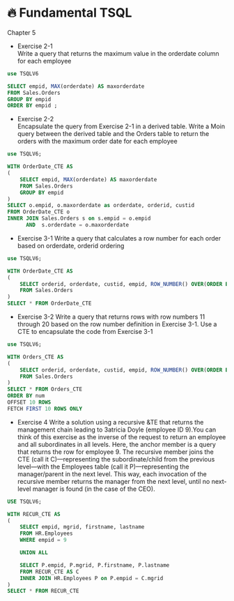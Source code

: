 # 🔥 Fundamental TSQL 
Chapter 5

- Exercise 2-1  
Write a query that returns the maximum value in the orderdate column for each employee

```sql
use TSQLV6

SELECT empid, MAX(orderdate) AS maxorderdate
FROM Sales.Orders
GROUP BY empid
ORDER BY empid ;

```
- Exercise 2-2  
Encapsulate the query from Exercise 2-1 in a derived table. Write a Moin query between the derived
table and the Orders table to return the orders with the maximum order date for each employee

```sql
use TSQLV6;

WITH OrderDate_CTE AS 
(
    SELECT empid, MAX(orderdate) AS maxorderdate
    FROM Sales.Orders
    GROUP BY empid
) 
SELECT o.empid, o.maxorderdate as orderdate, orderid, custid
FROM OrderDate_CTE o 
INNER JOIN Sales.Orders s on s.empid = o.empid 
      AND  s.orderdate = o.maxorderdate
``` 

- Exercise 3-1
Write a query that calculates a row number for each order based on orderdate, orderid ordering
```sql
use TSQLV6;

WITH OrderDate_CTE AS 
(
    SELECT orderid, orderdate, custid, empid, ROW_NUMBER() OVER(ORDER BY orderdate, orderid) as num
    FROM Sales.Orders
) 
SELECT * FROM OrderDate_CTE
``` 
- Exercise 3-2
Write a query that returns rows with row numbers 11 through 20 based on the row number definition in
Exercise 3-1. Use a CTE to encapsulate the code from Exercise 3-1
```sql
use TSQLV6;

WITH Orders_CTE AS 
(
    SELECT orderid, orderdate, custid, empid, ROW_NUMBER() OVER(ORDER BY orderdate, orderid ) AS num
    FROM Sales.Orders
)
SELECT * FROM Orders_CTE
ORDER BY num 
OFFSET 10 ROWS 
FETCH FIRST 10 ROWS ONLY 
```

- Exercise 4
  Write a solution using a recursive &TE that returns the management chain leading to 3atricia Doyle
(employee ID 9).You can think of this exercise as the inverse of the request to return an employee and all subordinates in all levels. Here, the anchor member is a query that returns the row for employee 9. The recursive member joins the CTE (call it C)—representing the subordinate/child from the previous level—with the Employees table (call it P)—representing the manager/parent in the next level. This way, each invocation of the recursive member returns the manager from the next level, until no next-level manager is found (in the case of the CEO).

```sql
USE TSQLV6;

WITH RECUR_CTE AS 
(
    SELECT empid, mgrid, firstname, lastname
    FROM HR.Employees 
    WHERE empid = 9

    UNION ALL 

    SELECT P.empid, P.mgrid, P.firstname, P.lastname
    FROM RECUR_CTE AS C 
    INNER JOIN HR.Employees P on P.empid = C.mgrid
)
SELECT * FROM RECUR_CTE
```

